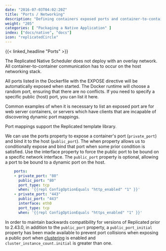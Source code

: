 ```yaml
---
date: "2016-07-03T04:02:20Z"
title: "Ports / Networking"
description: "Defining containers exposed ports and container-to-container communication"
weight: "205"
categories: [ "Packaging a Native Application" ]
index: ["docs/native", "docs"]
icon: "replicatedCircle"
---
```


{{< linked_headline "Ports" >}}

The Replicated Native Scheduler does not deploy with an overlay network. All container-to-container communication has to occur on the host networking stack.

All ports listed in the Dockerfile with the EXPOSE directive will be automatically exposed when started. The Docker runtime will choose a random port, ensuring that there are no conflicts. If you need to specify a specific public (host) port, you can list it here.

Common examples of when it is necessary to list an exposed port are for web server containers, or servers which have clients that are incapable of discovering dynamic port mappings.

Port mappings support the Replicated template library.

We can use the ports property to expose a container's port (`private_port`) and bind it to the host (`public_port`). The when property allows us to conditionally expose and bind that port when some prior condition is satisfied. Use the interface property to force the public port to be bound on a specific network interface. The `public_port` property is optional, allowing a port to be bound to a dynamic port on the host.

```yaml
    ports:
    - private_port: "80"
      public_port: "80"
      port_type: tcp
      when: '{{repl ConfigOptionEquals "http_enabled" "1" }}'
    - private_port: "443"
      public_port: "443"
      interface: eth0
      port_type: tcp
      when: '{{repl ConfigOptionEquals "https_enabled" "1" }}'
```

In order to maintain backwards compatibility for versions of Replicated prior to 2.43.0, in addition to the `public_port` property, a `public_port_initial` property has been made available to prevent port collisions when exposing a public port when [clustering](/docs/native/packaging-an-application/clustering) is enabled and `cluster_instance_count.initial` is greater than one.
